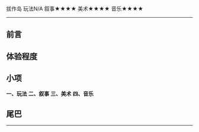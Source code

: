 拔作岛
玩法N/A
叙事★★★★
美术★★★★
音乐★★★★

-----------------------------------------------------------

## 前言
## 体验程度

## 小项
**一、玩法**
**二、叙事**
**三、美术**
**四、音乐**

## 尾巴

-----------------------------------------------------------